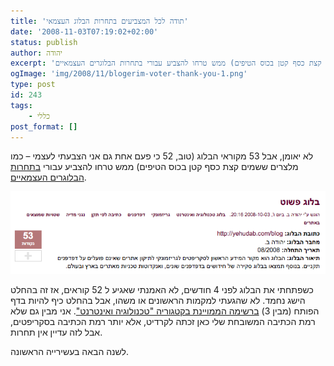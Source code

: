 ```yaml
---
title: 'תודה לכל המצביעים בתחרות הבלוג העצמאי'
date: '2008-11-03T07:19:02+02:00'
status: publish
author: יהודה
excerpt: 'לא יאומן, אבל 53 מקוראי הבלוג (טוב, 52 כי פעם אחת גם אני הצבעתי לעצמי – כמו מלצרים ששמים קצת כסף קטן בכוס הטיפים) ממש טרחו להצביע עבורי בתחרות הבלוגרים העצמאיים'
ogImage: 'img/2008/11/blogerim-voter-thank-you-1.png'
type: post
id: 243
tags:
    - כללי
post_format: []
---
```

לא יאומן, אבל 53 מקוראי הבלוג (טוב, 52 כי פעם אחת גם אני הצבעתי לעצמי – כמו מלצרים ששמים קצת כסף קטן בכוס הטיפים) ממש טרחו להצביע עבורי [בתחרות הבלוגרים העצמאיים](http://www.blogerim.net/node/39803).

![53 הצבעות](/img/2008/11/blogerim-voter-thank-you-1.png)

כשפתחתי את הבלוג לפני 4 חודשים, לא האמנתי שאגיע ל 52 קוראים, אז זה בהחלט הישג נחמד. לא שהגעתי למקמות הראשונים או משהו, אבל בהחלט כיף להיות בדף הפותח (מבין 3) [ברשימה הממויינת בקטגוריה "טכנולוגיה ואינטרנט"](http://www.blogerim.net/blog-votes?page=2&op0=AND&filter0%5B0%5D=2504). אני מבין גם שלא רמת הכתיבה המשובחת שלי כאן זכתה לקרדיט, אלא יותר רמת הכתיבה בסקריפטים, אבל לזה עדיין אין תחרות.

לשנה הבאה בעשירייה הראשונה.

